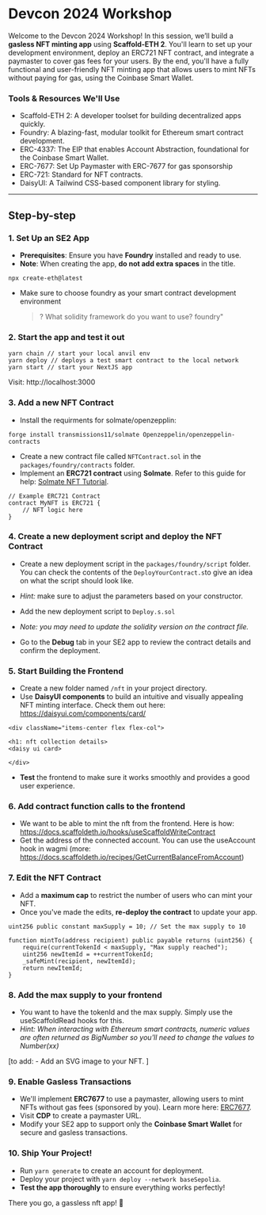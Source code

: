 # Devcon 2024 Workshop

Welcome to the Devcon 2024 Workshop! In this session, we’ll build a **gasless NFT minting app** using **Scaffold-ETH 2**. You'll learn to set up your development environment, deploy an ERC721 NFT contract, and integrate a paymaster to cover gas fees for your users. By the end, you'll have a fully functional and user-friendly NFT minting app that allows users to mint NFTs without paying for gas, using the Coinbase Smart Wallet.

### Tools & Resources We'll Use

- Scaffold-ETH 2: A developer toolset for building decentralized apps quickly.
- Foundry: A blazing-fast, modular toolkit for Ethereum smart contract development.
- ERC-4337: The EIP that enables Account Abstraction, foundational for the Coinbase Smart Wallet.
- ERC-7677: Set Up Paymaster with ERC-7677 for gas sponsorship
- ERC-721: Standard for NFT contracts.
- DaisyUI: A Tailwind CSS-based component library for styling.

---

## Step-by-step

### 1. Set Up an SE2 App

- **Prerequisites**: Ensure you have **Foundry** installed and ready to use.
- **Note**: When creating the app, **do not add extra spaces** in the title.

```
npx create-eth@latest
```

- Make sure to choose foundry as your smart contract development environment

  > ? What solidity framework do you want to use? foundry"

### 2. Start the app and test it out

```
yarn chain // start your local anvil env
yarn deploy // deploys a test smart contract to the local network
yarn start // start your NextJS app
```

Visit: http://localhost:3000

### 3. Add a new NFT Contract

- Install the requirments for solmate/openzepplin:

`forge install transmissions11/solmate Openzeppelin/openzeppelin-contracts`

- Create a new contract file called `NFTContract.sol` in the `packages/foundry/contracts` folder.
- Implement an **ERC721 contract** using **Solmate**. Refer to this guide for help: [Solmate NFT Tutorial](https://book.getfoundry.sh/tutorials/solmate-nft).

```
// Example ERC721 Contract
contract MyNFT is ERC721 {
    // NFT logic here
}
```

### 4. Create a new deployment script and deploy the NFT Contract

- Create a new deployment script in the `packages/foundry/script` folder. You can check the contents of the `DeployYourContract.s`to give an idea on what the script should look like.
- _Hint:_ make sure to adjust the parameters based on your constructor.

- Add the new deployment script to `Deploy.s.sol`
- _Note: you may need to update the solidity version on the contract file._

- Go to the **Debug** tab in your SE2 app to review the contract details and confirm the deployment.

### 5. Start Building the Frontend

- Create a new folder named `/nft` in your project directory.
- Use **DaisyUI components** to build an intuitive and visually appealing NFT minting interface. Check them out here: https://daisyui.com/components/card/

```
<div className="items-center flex flex-col">

<h1: nft collection details>
<daisy ui card>

</div>
```

- **Test** the frontend to make sure it works smoothly and provides a good user experience.

### 6. Add contract function calls to the frontend

- We want to be able to mint the nft from the frontend. Here is how: https://docs.scaffoldeth.io/hooks/useScaffoldWriteContract
- Get the address of the connected account. You can use the useAccount hook in wagmi (more: https://docs.scaffoldeth.io/recipes/GetCurrentBalanceFromAccount)

### 7. Edit the NFT Contract

- Add a **maximum cap** to restrict the number of users who can mint your NFT.
- Once you've made the edits, **re-deploy the contract** to update your app.

```
uint256 public constant maxSupply = 10; // Set the max supply to 10

function mintTo(address recipient) public payable returns (uint256) {
    require(currentTokenId < maxSupply, "Max supply reached");
    uint256 newItemId = ++currentTokenId;
    _safeMint(recipient, newItemId);
    return newItemId;
}
```

### 8. Add the max supply to your frontend

- You want to have the tokenId and the max supply. Simply use the useScaffoldRead hooks for this.
- _Hint: When interacting with Ethereum smart contracts, numeric values are often returned as BigNumber so you'll need to change the values to Number(xx)_

[to add: - Add an SVG image to your NFT.
]

### 9. Enable Gasless Transactions

- We'll implement **ERC7677** to use a paymaster, allowing users to mint NFTs without gas fees (sponsored by you). Learn more here: [ERC7677](https://www.erc7677.xyz/).
- Visit **CDP** to create a paymaster URL.
- Modify your SE2 app to support only the **Coinbase Smart Wallet** for secure and gasless transactions.

### 10. Ship Your Project!

- Run `yarn generate` to create an account for deployment.
- Deploy your project with `yarn deploy --network baseSepolia`.
- **Test the app thoroughly** to ensure everything works perfectly!

There you go, a gassless nft app! 🚀
